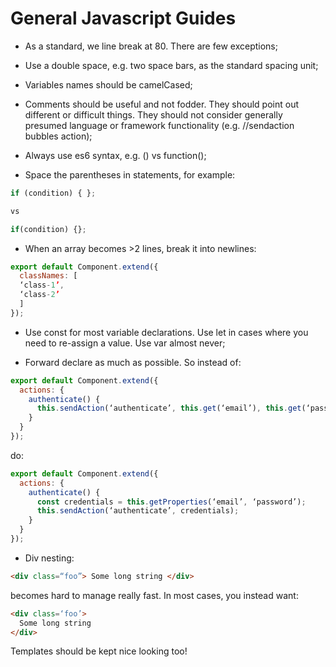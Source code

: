 # General Javascript Guides

- As a standard, we line break at 80. There are few exceptions;

- Use a double space, e.g. two space bars, as the standard spacing unit;

- Variables names should be camelCased;

- Comments should be useful and not fodder. They should point out different or difficult things. They should not consider generally presumed language or framework functionality (e.g. //sendaction bubbles action);

- Always use es6 syntax, e.g. () vs function();

- Space the parentheses in statements, for example:

```javascript
if (condition) { };

vs

if(condition) {};
```

- When an array becomes >2 lines, break it into newlines:

```javascript
export default Component.extend({
  classNames: [
  ‘class-1’,
  ‘class-2’
  ]
});
```

- Use const for most variable declarations. Use let in cases where you need to re-assign a value. Use var almost never;

- Forward declare as much as possible. So instead of:

```javascript
export default Component.extend({
  actions: {
    authenticate() {
      this.sendAction(‘authenticate’, this.get(‘email’), this.get(‘password’));
    }
  }
});
```

do:

```javascript
export default Component.extend({
  actions: {
    authenticate() {
      const credentials = this.getProperties(‘email’, ‘password’);
      this.sendAction(‘authenticate’, credentials);
    }
  }
});
```

- Div nesting:
```html
<div class=“foo”> Some long string </div>
```

becomes hard to manage really fast. In most cases, you instead want:

```html
<div class=‘foo’>
  Some long string
</div>
```

Templates should be kept nice looking too!
